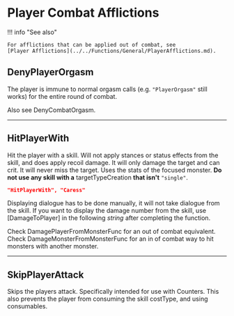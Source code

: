 # Player Combat Afflictions

!!! info "See also"

    For afflictions that can be applied out of combat, see
    [Player Afflictions](../../Functions/General/PlayerAfflictions.md).

## DenyPlayerOrgasm

The player is immune to normal orgasm calls (e.g. `"PlayerOrgasm"` still
works) for the entire round of combat.

Also see DenyCombatOrgasm.

------------------------------------------------------------------------

## HitPlayerWith

Hit the player with a skill. Will not apply stances or status effects
from the skill, and does apply recoil damage. It will only damage the
target and can crit. It will never miss the target. Uses the stats of
the focused monster. **Do not use any skill with a**
targetTypeCreation **that isn't** `"single"`.

``` json
"HitPlayerWith", "Caress"
```

Displaying dialogue has to be done manually, it will not take dialogue
from the skill. If you want to display the damage number from the skill,
use [DamageToPlayer] in the following *string* after completing the function.

Check DamagePlayerFromMonsterFunc for an
out of combat equivalent. Check
DamageMonsterFromMonsterFunc for an in
of combat way to hit monsters with another monster.

------------------------------------------------------------------------

## SkipPlayerAttack

Skips the players attack. Specifically intended for use with
Counters. This also prevents the player
from consuming the skill costType<costType>, and using consumables.
